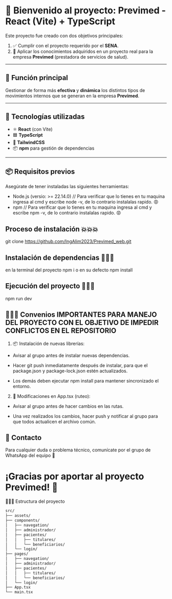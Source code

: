 # 🚀 Bienvenido al proyecto: **Previmed** - React (Vite) + TypeScript

Este proyecto fue creado con dos objetivos principales:

1. ✅ Cumplir con el proyecto requerido por el **SENA**.
2. 🧠 Aplicar los conocimientos adquiridos en un proyecto real para la empresa **Previmed** (prestadora de servicios de salud).

---

## 🎯 Función principal

Gestionar de forma más **efectiva** y **dinámica** los distintos tipos de movimientos internos que se generan en la empresa **Previmed**.

---


## 🧱 Tecnologías utilizadas

- ⚛️ **React** (con Vite)
- 🟦 **TypeScript**
- 💅 **TailwindCSS**
- 📦 **npm** para gestión de dependencias

---
## 📦 Requisitos previos
Asegúrate de tener instaladas las siguientes herramientas:

- Node.js (versio: >= 22.14.0) // Para verificar que lo tienes en tu maquina ingresa al cmd y escribe node -v, de lo contrario instalalas rapido. 😡
- npm // Para verificar que lo tienes en tu maquina ingresa al cmd y escribe npm -v, de lo contrario instalalas rapido. 😡

## Proceso de instalación 💥💥💥

git clone https://github.com/IngAlim2023/Previmed_web.git

## Instalación de dependencias 🎒🎒🎒

en la terminal del proyecto npm i o en su defecto npm install

## Ejecución del proyecto 🏃🏃🏃
npm run dev


## 🚫🚫🚫 Convenios IMPORTANTES PARA MANEJO DEL PROYECTO CON EL OBJETIVO DE IMPEDIR CONFLICTOS EN EL REPOSITORIO 

1. 📦 Instalación de nuevas librerías:

 * Avisar al grupo antes de instalar nuevas dependencias.

 * Hacer git push inmediatamente después de instalar, para que el package.json y package-lock.json estén actualizados.

 * Los demás deben ejecutar npm install para mantener sincronizado el entorno.

2. 🧭 Modificaciones en App.tsx (ruteo):

 * Avisar al grupo antes de hacer cambios en las rutas.

 * Una vez realizados los cambios, hacer push y notificar al grupo para que todos actualicen el archivo común.


## 📣 Contacto
Para cualquier duda o problema técnico, comunícate por el grupo de WhatsApp del equipo 👥


# ¡Gracias por aportar al proyecto Previmed! 💚

🚧🚧🚧 Estructura del proyecto

```bash
src/
├── assets/
├── components/
│   ├── navegation/
│   ├── administrador/
│   ├── pacientes/
│   │   ├── titulares/
│   │   └── beneficiarios/
│   └── login/
├── pages/
│   ├── navegation/
│   ├── administrador/
│   ├── pacientes/
│   │   ├── titulares/
│   │   └── beneficiarios/
│   └── login/
├── App.tsx
└── main.tsx